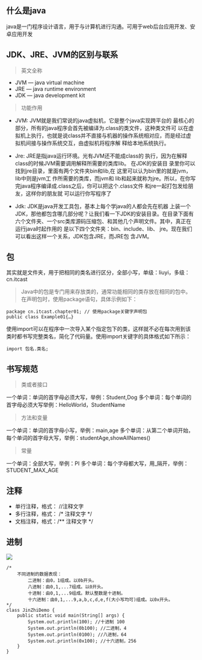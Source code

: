## 什么是java

java是一门程序设计语言，用于与计算机进行沟通。可用于web后台应用开发、安卓应用开发

## JDK、JRE、JVM的区别与联系

> 英文全称


* JVM — java virtual machine
* JRE — java runtime environment
* JDK — java development kit

> 功能作用

* JVM: JVM就是我们常说的java虚拟机，它是整个java实现跨平台的 最核心的部分，所有的java程序会首先被编译为.class的类文件，这种类文件可 以在虚拟机上执行，也就是说class并不直接与机器的操作系统相对应，而是经过虚拟机间接与操作系统交互，由虚拟机将程序解 释给本地系统执行。

* Jre: JRE是指java运行环境。光有JVM还不能成class的 执行，因为在解释class的时候JVM需要调用解释所需要的类库lib。 在JDK的安装目 录里你可以找到jre目录，里面有两个文件夹bin和lib,在 这里可以认为bin里的就是jvm，lib中则是jvm工 作所需要的类库，而jvm和 lib和起来就称为jre。所以，在你写完java程序编译成.class之后，你可以把这个.class文件 和jre一起打包发给朋友，这样你的朋友就 可以运行你写程序了

* Jdk: JDK是java开发工具包，基本上每个学java的人都会先在机器 上装一个JDK，那他都包含哪几部分呢？让我们看一下JDK的安装目录。在目录下面有 六个文件夹、一个src类库源码压缩包、和其他几个声明文件。其中，真正在运行java时起作用的 是以下四个文件夹：bin、include、lib、 jre。现在我们可以看出这样一个关系，JDK包含JRE，而JRE包 含JVM。




## 包

其实就是文件夹，用于把相同的类名进行区分，全部小写，单级：liuyi，多级：cn.itcast

> Java中的包是专门用来存放类的，通常功能相同的类存放在相同的包中。在声明包时，使用package语句，具体示例如下：


```
package cn.itcast.chapter01; // 使用package关键字声明包
public class Example01{…}
```

使用import可以在程序中一次导入某个指定包下的类，这样就不必在每次用到该类时都书写完整类名，简化了代码量。使用import关键字的具体格式如下所示：


```
import 包名.类名;
```

## 书写规范

> 类或者接口

一个单词：单词的首字母必须大写，举例：Student,Dog
多个单词：每个单词的首字母必须大写举例：HelloWorld，StudentName

> 方法和变量

一个单词：单词的首字母小写，举例：main,age
多个单词：从第二个单词开始，每个单词的首字母大写，举例：studentAge,showAllNames()

> 常量

一个单词：全部大写，举例：PI
多个单词：每个字母都大写，用_隔开，举例：STUDENT_MAX_AGE


## 注释

* 单行注释，格式： //注释文字
* 多行注释，格式： /* 注释文字 */
* 文档注释，格式：/** 注释文字 */

## 进制


![](https://s10.mogucdn.com/mlcdn/c45406/190218_62c9782df17lej916jgigg37712il_840x390.png)


```
/*
    不同进制的数据表现：
        二进制：由0，1组成。以0b开头。
        八进制：由0,1,...7组成。以0开头。
        十进制：由0,1,...9组成。默认整数是十进制。
        十六进制：由0,1,...9,a,b,c,d,e,f(大小写均可)组成。以0x开头。
*/
class JinZhiDemo {
    public static void main(String[] args) {
        System.out.println(100); //十进制 100
        System.out.println(0b100); //二进制，4
        System.out.println(0100); //八进制，64
        System.out.println(0x100); //十六进制，256
    }
}
```

